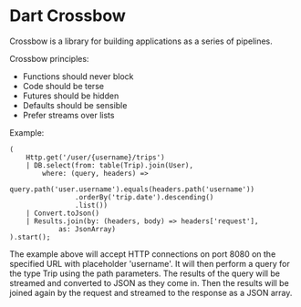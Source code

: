 Dart Crossbow
=============

Crossbow is a library for building applications as a series of pipelines.

Crossbow principles:

  * Functions should never block
  * Code should be terse
  * Futures should be hidden
  * Defaults should be sensible
  * Prefer streams over lists

Example:

    (
        Http.get('/user/{username}/trips')
        | DB.select(from: table(Trip).join(User), 
            where: (query, headers) =>
                query.path('user.username').equals(headers.path('username'))
                    .orderBy('trip.date').descending()
                    .list())
        | Convert.toJson()
        | Results.join(by: (headers, body) => headers['request'],
                as: JsonArray)
    ).start();

The example above will accept HTTP connections on port 8080 on the specified URL with placeholder 'username'.
It will then perform a query for the type Trip using the path parameters.
The results of the query will be streamed and converted to JSON as they come in.
Then the results will be joined again by the request and streamed to the response as a JSON array.